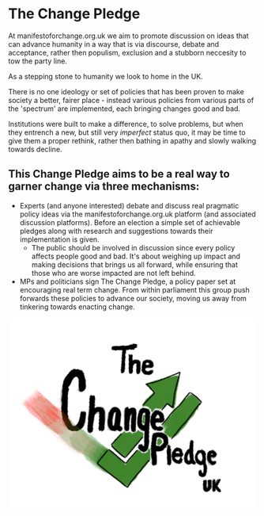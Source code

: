 # The Change Pledge
At manifestoforchange.org.uk we aim to promote discussion on ideas that can advance humanity in a way that is via discourse, debate and acceptance, rather then populism, exclusion and a stubborn neccesity to tow the party line.

As a stepping stone to humanity we look to home in the UK.

There is no one ideology or set of policies that has been proven to make society a better, fairer place - instead various policies from various parts of the 'spectrum' are implemented, each bringing changes good and bad. 

Institutions were built to make a difference, to solve problems, but when they entrench a new, but still very *imperfect* status quo, it may be time to give them a proper rethink, rather then bathing in apathy and slowly walking towards decline.

## This Change Pledge aims to be a real way to garner change via three mechanisms:
- Experts (and anyone interested) debate and discuss real pragmatic policy ideas via the manifestoforchange.org.uk platform (and associated discussion platforms). Before an election a simple set of achievable pledges along with research and suggestions towards their implementation is given.
	- The public should be involved in discussion since every policy affects people good and bad. It's about weighing up impact and making decisions that brings us all forward, while ensuring that those who are worse impacted are not left behind.
- MPs and politicians sign The Change Pledge, a policy paper set at encouraging real term change. From within parliament this group push forwards these policies to advance our society, moving us away from tinkering towards enacting change.

![thechangepledgelogo.png](../Media/thechangepledgelogo.png)


